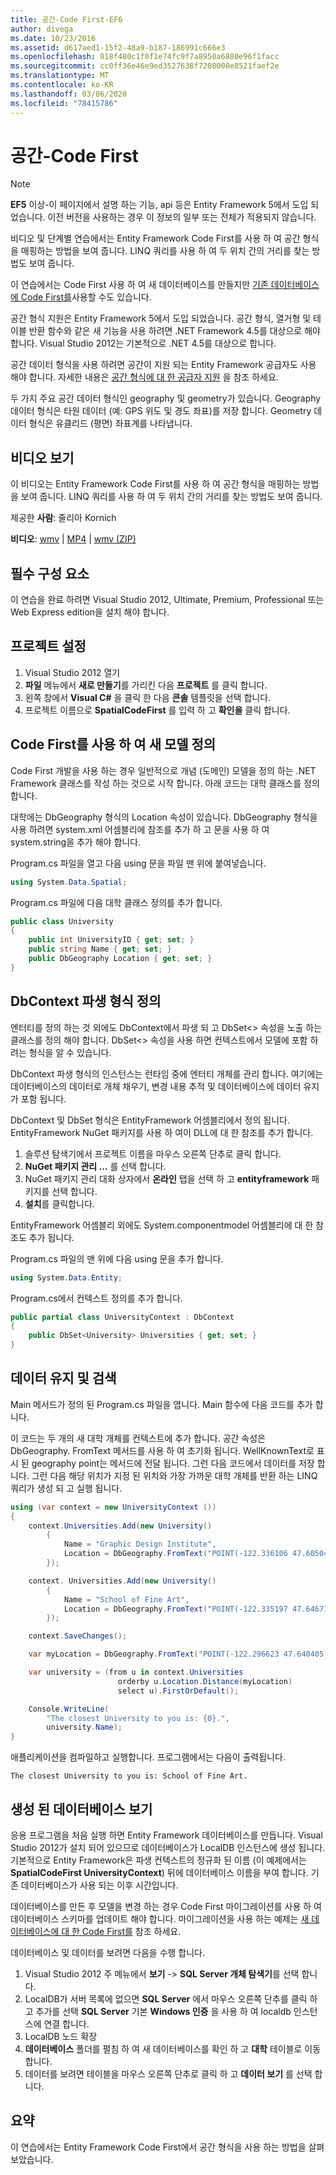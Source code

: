 ```yaml
---
title: 공간-Code First-EF6
author: divega
ms.date: 10/23/2016
ms.assetid: d617aed1-15f2-48a9-b187-186991c666e3
ms.openlocfilehash: 018f480c1f0f1e74fc9f7a8950a6880e96f1facc
ms.sourcegitcommit: cc0ff36e46e9ed3527638f7208000e8521faef2e
ms.translationtype: MT
ms.contentlocale: ko-KR
ms.lasthandoff: 03/06/2020
ms.locfileid: "78415786"
---
```

# <a name="spatial---code-first"></a>공간-Code First
> [!NOTE]
> **EF5** 이상-이 페이지에서 설명 하는 기능, api 등은 Entity Framework 5에서 도입 되었습니다. 이전 버전을 사용하는 경우 이 정보의 일부 또는 전체가 적용되지 않습니다.

비디오 및 단계별 연습에서는 Entity Framework Code First를 사용 하 여 공간 형식을 매핑하는 방법을 보여 줍니다. LINQ 쿼리를 사용 하 여 두 위치 간의 거리를 찾는 방법도 보여 줍니다.

이 연습에서는 Code First 사용 하 여 새 데이터베이스를 만들지만 [기존 데이터베이스에 Code First를](~/ef6/modeling/code-first/workflows/existing-database.md)사용할 수도 있습니다.

공간 형식 지원은 Entity Framework 5에서 도입 되었습니다. 공간 형식, 열거형 및 테이블 반환 함수와 같은 새 기능을 사용 하려면 .NET Framework 4.5를 대상으로 해야 합니다. Visual Studio 2012는 기본적으로 .NET 4.5를 대상으로 합니다.

공간 데이터 형식을 사용 하려면 공간이 지원 되는 Entity Framework 공급자도 사용 해야 합니다. 자세한 내용은 [공간 형식에 대 한 공급자 지원](~/ef6/fundamentals/providers/spatial-support.md) 을 참조 하세요.

두 가지 주요 공간 데이터 형식인 geography 및 geometry가 있습니다. Geography 데이터 형식은 타원 데이터 (예: GPS 위도 및 경도 좌표)를 저장 합니다. Geometry 데이터 형식은 유클리드 (평면) 좌표계를 나타냅니다.

## <a name="watch-the-video"></a>비디오 보기
이 비디오는 Entity Framework Code First를 사용 하 여 공간 형식을 매핑하는 방법을 보여 줍니다. LINQ 쿼리를 사용 하 여 두 위치 간의 거리를 찾는 방법도 보여 줍니다.

제공한 **사람**: 줄리아 Kornich

**비디오**: [wmv](https://download.microsoft.com/download/9/1/3/913EA17E-6F97-41D8-A4FE-805A0D83D26A/HDI-ITPro-MSDN-winvideo-spatialwithcodefirst.wmv) | [MP4](https://download.microsoft.com/download/9/1/3/913EA17E-6F97-41D8-A4FE-805A0D83D26A/HDI-ITPro-MSDN-mp4video-spatialwithcodefirst.m4v) | [wmv (ZIP)](https://download.microsoft.com/download/9/1/3/913EA17E-6F97-41D8-A4FE-805A0D83D26A/HDI-ITPro-MSDN-winvideo-spatialwithcodefirst.zip)

## <a name="pre-requisites"></a>필수 구성 요소

이 연습을 완료 하려면 Visual Studio 2012, Ultimate, Premium, Professional 또는 Web Express edition을 설치 해야 합니다.

## <a name="set-up-the-project"></a>프로젝트 설정

1.  Visual Studio 2012 열기
2.  **파일** 메뉴에서 **새로 만들기**를 가리킨 다음 **프로젝트** 를 클릭 합니다.
3.  왼쪽 창에서 **Visual C\#** 을 클릭 한 다음 **콘솔** 템플릿을 선택 합니다.
4.  프로젝트 이름으로 **SpatialCodeFirst** 를 입력 하 고 **확인을** 클릭 합니다.

## <a name="define-a-new-model-using-code-first"></a>Code First를 사용 하 여 새 모델 정의

Code First 개발을 사용 하는 경우 일반적으로 개념 (도메인) 모델을 정의 하는 .NET Framework 클래스를 작성 하는 것으로 시작 합니다. 아래 코드는 대학 클래스를 정의 합니다.

대학에는 DbGeography 형식의 Location 속성이 있습니다. DbGeography 형식을 사용 하려면 system.xml 어셈블리에 참조를 추가 하 고 문을 사용 하 여 system.string을 추가 해야 합니다.

Program.cs 파일을 열고 다음 using 문을 파일 맨 위에 붙여넣습니다.

``` csharp
using System.Data.Spatial;
```

Program.cs 파일에 다음 대학 클래스 정의를 추가 합니다.

``` csharp
public class University  
{
    public int UniversityID { get; set; }
    public string Name { get; set; }
    public DbGeography Location { get; set; }
}
```

## <a name="define-the-dbcontext-derived-type"></a>DbContext 파생 형식 정의

엔터티를 정의 하는 것 외에도 DbContext에서 파생 되 고 DbSet&lt;&gt; 속성을 노출 하는 클래스를 정의 해야 합니다. DbSet&lt;&gt; 속성을 사용 하면 컨텍스트에서 모델에 포함 하려는 형식을 알 수 있습니다.

DbContext 파생 형식의 인스턴스는 런타임 중에 엔터티 개체를 관리 합니다. 여기에는 데이터베이스의 데이터로 개체 채우기, 변경 내용 추적 및 데이터베이스에 데이터 유지가 포함 됩니다.

DbContext 및 DbSet 형식은 EntityFramework 어셈블리에서 정의 됩니다. EntityFramework NuGet 패키지를 사용 하 여이 DLL에 대 한 참조를 추가 합니다.

1.  솔루션 탐색기에서 프로젝트 이름을 마우스 오른쪽 단추로 클릭 합니다.
2.  **NuGet 패키지 관리 ...** 를 선택 합니다.
3.  NuGet 패키지 관리 대화 상자에서 **온라인** 탭을 선택 하 고 **entityframework** 패키지를 선택 합니다.
4.  **설치**를 클릭합니다.

EntityFramework 어셈블리 외에도 System.componentmodel 어셈블리에 대 한 참조도 추가 됩니다.

Program.cs 파일의 맨 위에 다음 using 문을 추가 합니다.

``` csharp
using System.Data.Entity;
```

Program.cs에서 컨텍스트 정의를 추가 합니다. 

``` csharp
public partial class UniversityContext : DbContext
{
    public DbSet<University> Universities { get; set; }
}
```

## <a name="persist-and-retrieve-data"></a>데이터 유지 및 검색

Main 메서드가 정의 된 Program.cs 파일을 엽니다. Main 함수에 다음 코드를 추가 합니다.

이 코드는 두 개의 새 대학 개체를 컨텍스트에 추가 합니다. 공간 속성은 DbGeography. FromText 메서드를 사용 하 여 초기화 됩니다. WellKnownText로 표시 된 geography point는 메서드에 전달 됩니다. 그런 다음 코드에서 데이터를 저장 합니다. 그런 다음 해당 위치가 지정 된 위치와 가장 가까운 대학 개체를 반환 하는 LINQ 쿼리가 생성 되 고 실행 됩니다.

``` csharp
using (var context = new UniversityContext ())
{
    context.Universities.Add(new University()
        {
            Name = "Graphic Design Institute",
            Location = DbGeography.FromText("POINT(-122.336106 47.605049)"),
        });

    context. Universities.Add(new University()
        {
            Name = "School of Fine Art",
            Location = DbGeography.FromText("POINT(-122.335197 47.646711)"),
        });

    context.SaveChanges();

    var myLocation = DbGeography.FromText("POINT(-122.296623 47.640405)");

    var university = (from u in context.Universities
                        orderby u.Location.Distance(myLocation)
                        select u).FirstOrDefault();

    Console.WriteLine(
        "The closest University to you is: {0}.",
        university.Name);
}
```

애플리케이션을 컴파일하고 실행합니다. 프로그램에서는 다음이 출력됩니다.

```console
The closest University to you is: School of Fine Art.
```

## <a name="view-the-generated-database"></a>생성 된 데이터베이스 보기

응용 프로그램을 처음 실행 하면 Entity Framework 데이터베이스를 만듭니다. Visual Studio 2012가 설치 되어 있으므로 데이터베이스가 LocalDB 인스턴스에 생성 됩니다. 기본적으로 Entity Framework은 파생 컨텍스트의 정규화 된 이름 (이 예제에서는 **SpatialCodeFirst UniversityContext**) 뒤에 데이터베이스 이름을 부여 합니다. 기존 데이터베이스가 사용 되는 이후 시간입니다.  

데이터베이스를 만든 후 모델을 변경 하는 경우 Code First 마이그레이션를 사용 하 여 데이터베이스 스키마를 업데이트 해야 합니다. 마이그레이션을 사용 하는 예제는 [새 데이터베이스에 대 한 Code First를](~/ef6/modeling/code-first/workflows/new-database.md) 참조 하세요.

데이터베이스 및 데이터를 보려면 다음을 수행 합니다.

1.  Visual Studio 2012 주 메뉴에서 **보기** -&gt; **SQL Server 개체 탐색기**를 선택 합니다.
2.  LocalDB가 서버 목록에 없으면 **SQL Server** 에서 마우스 오른쪽 단추를 클릭 하 고 추가를 선택 **SQL Server** 기본 **Windows 인증** 을 사용 하 여 localdb 인스턴스에 연결 합니다.
3.  LocalDB 노드 확장
4.  **데이터베이스** 폴더를 펼침 하 여 새 데이터베이스를 확인 하 고 **대학** 테이블로 이동 합니다.
5.  데이터를 보려면 테이블을 마우스 오른쪽 단추로 클릭 하 고 **데이터 보기** 를 선택 합니다.

## <a name="summary"></a>요약

이 연습에서는 Entity Framework Code First에서 공간 형식을 사용 하는 방법을 살펴보았습니다. 
